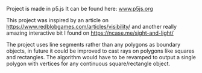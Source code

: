 Project is made in p5.js
It can be found here: www.p5js.org



This project was inspired by an article on https://www.redblobgames.com/articles/visibility/ and another really amazing interactive bit I found on https://ncase.me/sight-and-light/

The project uses line segments rather than any polygons as boundary objects, in future it could be improved to cast rays on polygons like squares and rectangles. The algorithm would have to be revamped to output a single polygon with vertices for any continuous square/rectangle object. 
